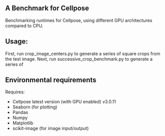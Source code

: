 ## A Benchmark for Cellpose
Benchmarking runtimes for Cellpose, using different GPU architectures compared to CPU.

## Usage:
First, run crop\_image\_centers.py to generate a series of square crops from the test image.
Next, run successive\_crop\_benchmark.py to generate a series of 

## Environmental requirements
Requires:
- Cellpose latest version (with GPU enabled) v3.0.11
- Seaborn (for plotting)
- Pandas
- Numpy
- Matplotlib
- scikit-image (for image input/output)
